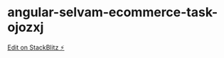 # angular-selvam-ecommerce-task-ojozxj

[Edit on StackBlitz ⚡️](https://stackblitz.com/edit/angular-selvam-ecommerce-task-ojozxj)